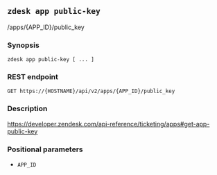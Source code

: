 ## `zdesk app public-key`

/apps/{APP_ID}/public_key

### Synopsis

    zdesk app public-key [ ... ]

### REST endpoint

    GET https://{HOSTNAME}/api/v2/apps/{APP_ID}/public_key

### Description

https://developer.zendesk.com/api-reference/ticketing/apps#get-app-public-key

### Positional parameters

* `APP_ID`

